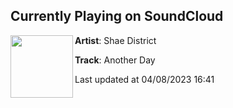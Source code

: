 ## Currently Playing on SoundCloud

[<img align="left" width="100" src="https://i1.sndcdn.com/artworks-GJxFR3reUMWbTY24-ifyWFw-t500x500.jpg">](https://soundcloud.com/shaedistrict/another-day)

**Artist**: Shae District 

**Track**: Another Day

Last updated at 04/08/2023 16:41
